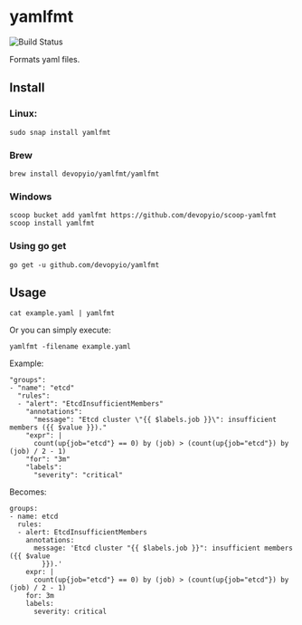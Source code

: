 # yamlfmt

![Build Status](https://travis-ci.com/devopyio/yamlfmt.svg?branch=master)

Formats yaml files.

## Install

### Linux:

```
sudo snap install yamlfmt
```

### Brew 

```
brew install devopyio/yamlfmt/yamlfmt
```

### Windows

```
scoop bucket add yamlfmt https://github.com/devopyio/scoop-yamlfmt
scoop install yamlfmt
```
### Using go get

```
go get -u github.com/devopyio/yamlfmt
```

## Usage

```
cat example.yaml | yamlfmt
```

Or you can simply execute:

```
yamlfmt -filename example.yaml
```

Example:

```
"groups": 
- "name": "etcd"
  "rules": 
  - "alert": "EtcdInsufficientMembers"
    "annotations": 
      "message": "Etcd cluster \"{{ $labels.job }}\": insufficient members ({{ $value }})."
    "expr": |
      count(up{job="etcd"} == 0) by (job) > (count(up{job="etcd"}) by (job) / 2 - 1)
    "for": "3m"
    "labels": 
      "severity": "critical"

```

Becomes:

```
groups:
- name: etcd
  rules:
  - alert: EtcdInsufficientMembers
    annotations:
      message: 'Etcd cluster "{{ $labels.job }}": insufficient members ({{ $value
        }}).'
    expr: |
      count(up{job="etcd"} == 0) by (job) > (count(up{job="etcd"}) by (job) / 2 - 1)
    for: 3m
    labels:
      severity: critical
```
